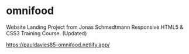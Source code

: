 # omnifood
Website Landing Project from Jonas Schmedtmann Responsive HTML5 & CSS3 Training Course. (Updated)

https://pauldavies85-omnifood.netlify.app/
